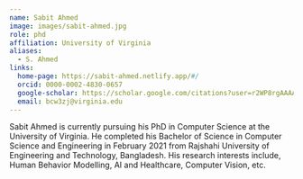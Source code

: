 ```yaml
---
name: Sabit Ahmed
image: images/sabit-ahmed.jpg
role: phd
affiliation: University of Virginia
aliases:
  - S. Ahmed
links:
  home-page: https://sabit-ahmed.netlify.app/#/
  orcid: 0000-0002-4830-0657
  google-scholar: https://scholar.google.com/citations?user=r2WP8rgAAAAJ&hl=en
  email: bcw3zj@virginia.edu
---
```


Sabit Ahmed is currently pursuing his PhD in Computer Science at the University of Virginia. He 
completed his Bachelor of Science in Computer Science and Engineering in February 2021 from Rajshahi University of
Engineering and Technology, Bangladesh. His research interests include, Human Behavior Modelling, AI and Healthcare,
Computer Vision, etc.